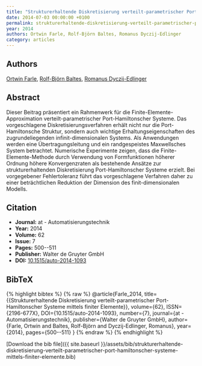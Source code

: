 ```yaml
---
title: "Strukturerhaltende Diskretisierung verteilt-parametrischer Port-Hamiltonscher Systeme mittels finiter Elemente"
date: 2014-07-03 00:00:00 +0100
permalink: strukturerhaltende-diskretisierung-verteilt-parametrischer-port-hamiltonscher-systeme-mittels-finiter-elemente
year: 2014
authors: Ortwin Farle, Rolf-Björn Baltes, Romanus Dyczij-Edlinger
category: articles
---
```

 
## Authors
[Ortwin Farle](authors/ortwin-farle), [Rolf-Björn Baltes](authors/rolf-bjorn-baltes), [Romanus Dyczij-Edlinger](authors/romanus-dyczij-edlinger)
 
## Abstract
Dieser Beitrag präsentiert ein Rahmenwerk für die Finite-Elemente-Approximation verteilt-parametrischer Port-Hamiltonscher Systeme. Das vorgeschlagene Diskretisierungsverfahren erhält nicht nur die Port-Hamiltonsche Struktur, sondern auch wichtige Erhaltungseigenschaften des zugrundeliegenden infinit-dimensionalen Systems. Als Anwendungen werden eine Übertragungsleitung und ein randgespeistes Maxwellsches System betrachtet. Numerische Experimente zeigen, dass die Finite-Elemente-Methode durch Verwendung von Formfunktionen höherer Ordnung höhere Konvergenzraten als bestehende Ansätze zur strukturerhaltenden Diskretisierung Port-Hamiltonscher Systeme erzielt. Bei vorgegebener Fehlertoleranz führt das vorgeschlagene Verfahren daher zu einer beträchtlichen Reduktion der Dimension des finit-dimensionalen Modells.
 
## Citation
- **Journal:** at - Automatisierungstechnik
- **Year:** 2014
- **Volume:** 62
- **Issue:** 7
- **Pages:** 500--511
- **Publisher:** Walter de Gruyter GmbH
- **DOI:** [10.1515/auto-2014-1093](https://doi.org/10.1515/auto-2014-1093)
 
## BibTeX
{% highlight bibtex %}
{% raw %}
@article{Farle_2014,
  title={{Strukturerhaltende Diskretisierung verteilt-parametrischer Port-Hamiltonscher Systeme mittels finiter Elemente}},
  volume={62},
  ISSN={2196-677X},
  DOI={10.1515/auto-2014-1093},
  number={7},
  journal={at - Automatisierungstechnik},
  publisher={Walter de Gruyter GmbH},
  author={Farle, Ortwin and Baltes, Rolf-Björn and Dyczij-Edlinger, Romanus},
  year={2014},
  pages={500--511}
}
{% endraw %}
{% endhighlight %}
 
[Download the bib file]({{ site.baseurl }}/assets/bib/strukturerhaltende-diskretisierung-verteilt-parametrischer-port-hamiltonscher-systeme-mittels-finiter-elemente.bib)
 
